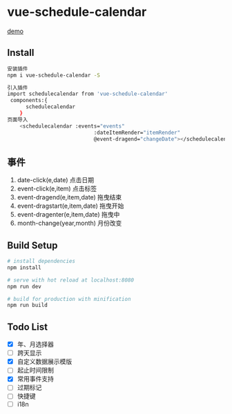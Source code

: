 # vue-schedule-calendar

[demo](https://yscoder.github.io/vue-schedule-calendar/)

## Install

```bash
安装插件
npm i vue-schedule-calendar -S

引入插件
import schedulecalendar from 'vue-schedule-calendar'
 components:{
      schedulecalendar
    }
页面导入
    <schedulecalendar :events="events"
                            :dateItemRender="itemRender"
                            @event-dragend="changeDate"></schedulecalendar>

```


## 事件

1. date-click(e,date)       点击日期
2. event-click(e,item)       点击标签
3. event-dragend(e,item,date)  拖曳结束
4. event-dragstart(e,item,date)  拖曳开始
5. event-dragenter(e,item,date)  拖曳中
6. month-change(year,month)   月份改变



## Build Setup

```bash
# install dependencies
npm install

# serve with hot reload at localhost:8080
npm run dev

# build for production with minification
npm run build
```

## Todo List

*   [x] 年、月选择器
*   [ ] 跨天显示
*   [x] 自定义数据展示模版
*   [ ] 起止时间限制
*   [x] 常用事件支持
*   [ ] 过期标记
*   [ ] 快捷键
*   [ ] i18n
